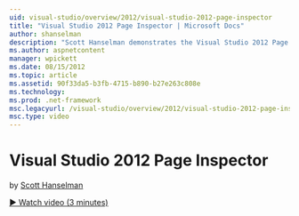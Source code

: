 ```yaml
---
uid: visual-studio/overview/2012/visual-studio-2012-page-inspector
title: "Visual Studio 2012 Page Inspector | Microsoft Docs"
author: shanselman
description: "Scott Hanselman demonstrates the Visual Studio 2012 Page Inspector."
ms.author: aspnetcontent
manager: wpickett
ms.date: 08/15/2012
ms.topic: article
ms.assetid: 90f33da5-b3fb-4715-b890-b27e263c808e
ms.technology: 
ms.prod: .net-framework
msc.legacyurl: /visual-studio/overview/2012/visual-studio-2012-page-inspector
msc.type: video
---
```

Visual Studio 2012 Page Inspector
====================
by [Scott Hanselman](https://github.com/shanselman)

[&#9654; Watch video (3 minutes)](https://channel9.msdn.com/Blogs/ASP-NET-Site-Videos/visual-studio-2012-page-inspector)
